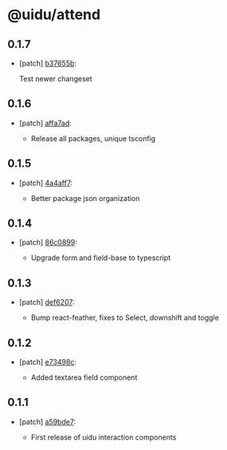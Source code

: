 # @uidu/attend

## 0.1.7
- [patch] [b37655b](https://github.org/uidu-org/guidu/commits/b37655b):

  Test newer changeset

## 0.1.6
- [patch] [affa7ad](https://github.org/uidu-org/guidu/commits/affa7ad):

  - Release all packages, unique tsconfig

## 0.1.5
- [patch] [4a4aff7](https://github.org/uidu-org/guidu/commits/4a4aff7):

  - Better package json organization

## 0.1.4
- [patch] [86c0899](https://github.org/uidu-org/guidu/commits/86c0899):

  - Upgrade form and field-base to typescript

## 0.1.3
- [patch] [def6207](https://github.org/uidu-org/guidu/commits/def6207):

  - Bump react-feather, fixes to Select, downshift and toggle

## 0.1.2
- [patch] [e73498c](https://github.org/uidu-org/guidu/commits/e73498c):

  - Added textarea field component

## 0.1.1
- [patch] [a59bde7](https://github.org/uidu-org/guidu/commits/a59bde7):

  - First release of uidu interaction components
